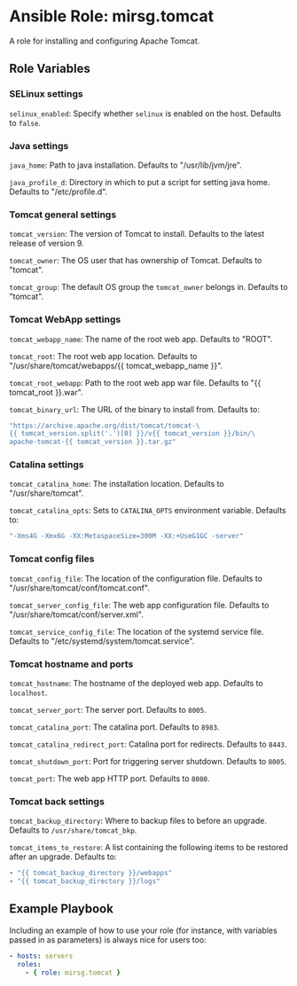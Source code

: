 # Ansible Role: mirsg.tomcat

A role for installing and configuring Apache Tomcat.

## Role Variables

### SELinux settings

`selinux_enabled`: Specify whether `selinux` is enabled on the host. Defaults to
`false`.

### Java settings

`java_home`: Path to java installation. Defaults to "/usr/lib/jvm/jre".

`java_profile_d`: Directory in which to put a script for setting java home. Defaults to "/etc/profile.d".

### Tomcat general settings

`tomcat_version`: The version of Tomcat to install. Defaults to the latest release of version 9.

`tomcat_owner`: The OS user that has ownership of Tomcat. Defaults to "tomcat".

`tomcat_group`: The default OS group the `tomcat_owner` belongs in. Defaults to "tomcat".

### Tomcat WebApp settings

`tomcat_webapp_name`: The name of the root web app. Defaults to "ROOT".

`tomcat_root`: The root web app location. Defaults to "/usr/share/tomcat/webapps/{{
tomcat_webapp_name }}".

`tomcat_root_webapp`: Path to the root web app war file. Defaults to
"{{ tomcat_root }}.war".

`tomcat_binary_url`: The URL of the binary to install from. Defaults to:

```yaml
"https://archive.apache.org/dist/tomcat/tomcat-\
{{ tomcat_version.split('.')[0] }}/v{{ tomcat_version }}/bin/\
apache-tomcat-{{ tomcat_version }}.tar.gz"
```

### Catalina settings

`tomcat_catalina_home`: The installation location. Defaults to "/usr/share/tomcat".

`tomcat_catalina_opts`: Sets to `CATALINA_OPTS` environment variable. Defaults to:

```yaml
"-Xms4G -Xmx6G -XX:MetaspaceSize=300M -XX:+UseG1GC -server"
```

### Tomcat config files

`tomcat_config_file`: The location of the configuration file. Defaults to
"/usr/share/tomcat/conf/tomcat.conf".

`tomcat_server_config_file`: The web app configuration file. Defaults to
"/usr/share/tomcat/conf/server.xml".

`tomcat_service_config_file`: The location of the systemd service file. Defaults to
"/etc/systemd/system/tomcat.service".

### Tomcat hostname and ports

`tomcat_hostname`: The hostname of the deployed web app. Defaults to `localhost`.

`tomcat_server_port`: The server port. Defaults to `8005`.

`tomcat_catalina_port`: The catalina port. Defaults to `8983`.

`tomcat_catalina_redirect_port`: Catalina port for redirects. Defaults to `8443`.

`tomcat_shutdown_port`: Port for triggering server shutdown. Defaults to `8005`.

`tomcat_port`: The web app HTTP port. Defaults to `8080`.

### Tomcat back settings

`tomcat_backup_directory`: Where to backup files to before an upgrade. Defaults to
`/usr/share/tomcat_bkp`.

`tomcat_items_to_restore`: A list containing the following items to be restored after
an upgrade. Defaults to:

```yaml
- "{{ tomcat_backup_directory }}/webapps"
- "{{ tomcat_backup_directory }}/logs"
```

## Example Playbook

Including an example of how to use your role (for instance, with variables
passed in as parameters) is always nice for users too:

```yaml
- hosts: servers
  roles:
    - { role: mirsg.tomcat }
```
